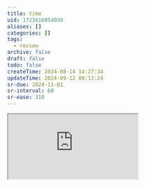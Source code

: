 ```yaml
---
title: time
uid: 1723616854039
aliases: []
categories: []
tags:
  - review
archive: false
draft: false
todo: false
createTime: 2024-08-14 14:27:34
updateTime: 2024-09-12 08:13:24
sr-due: 2024-11-01
sr-interval: 60
sr-ease: 310
---
```


<iframe
  class="iframe_full"
  src="https://dict.youdao.com/result?word=time&lang=en"
>
</iframe>
